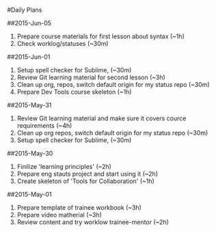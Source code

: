 #Daily Plans

##2015-Jun-05

1. Prepare course materials for first lesson about syntax (~1h)
2. Check worklog/statuses (~30m)

##2015-Jun-01

1. Setup spell checker for Sublime, (~30m)
1. Review Git learning material for second lesson (~3h)
1. Clean up org, repos, switch default origin for my status repo (~30m)
1. Prepare Dev Tools course skeleton (~1h)


##2015-May-31

1. Review Git learning material and make sure it covers cource requirements (~4h)
1. Clean up org repos, switch default origin for my status repo (~30m)
1. Setup spell checker for Sublime, (~30m)


##2015-May-30

1. Finilize 'learning principles' (~2h)
1. Prepare eng stauts project and start using it (~2h)
1. Create skeleton of 'Tools for Collaboration' (~1h)

##2015-May-01

1. Prepare template of trainee workbook (~3h)
1. Prepare video matherial (~3h)
1. Review content and try worklow trainee-mentor (~2h)